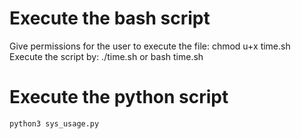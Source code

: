 # Execute the bash script
Give permissions for the user to execute the file: chmod u+x time.sh
<br/>
Execute the script by: ./time.sh or bash time.sh

# Execute the python script
    python3 sys_usage.py
